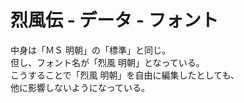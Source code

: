 # 烈風伝 - データ - フォント

中身は「ＭＳ 明朝」の「標準」と同じ。  
但し、フォント名が「烈風 明朝」となっている。  
こうすることで「烈風 明朝」を自由に編集したとしても、  
他に影響しないようになっている。